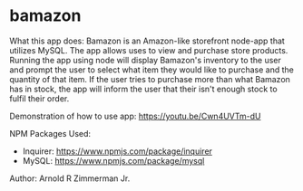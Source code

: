 # bamazon

What this app does:
Bamazon is an Amazon-like storefront node-app that utilizes MySQL. The app allows uses to view and purchase store products. Running the app using node will display Bamazon's inventory to the user and prompt the user to select what item they would like to purchase and the quantity of that item. If the user tries to purchase more than what Bamazon has in stock, the app will inform the user that their isn't enough stock to fulfil their order.

Demonstration of how to use app:
https://youtu.be/Cwn4UVTm-dU

NPM Packages Used:
- Inquirer: https://www.npmjs.com/package/inquirer
- MySQL: https://www.npmjs.com/package/mysql

Author:
Arnold R Zimmerman Jr.
